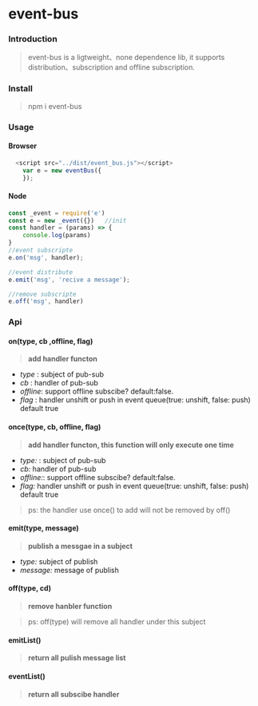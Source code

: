 # event-bus

### Introduction

> event-bus is a ligtweight、none dependence lib, it supports distribution、subscription and offline subscription.

### Install

> npm i event-bus

### Usage

#### Browser
```javascript
  <script src="../dist/event_bus.js"></script>
    var e = new eventBus({
    });
```
#### Node
```javascript
const _event = require('e')
const e = new _event({})   //init
const handler = (params) => {
    console.log(params)
}
//event subscripte
e.on('msg', handler);  

//event distribute
e.emit('msg', 'recive a message');  

//remove subscripte
e.off('msg', handler)  

```


### Api

#### on(type, cb ,offline, flag)

> **add  handler functon**


 - *type* :       subject of pub-sub
 - *cb*   :         handler  of pub-sub
 -  *offline*:     support offline subscibe? default:false.
 - *flag* :    handler  unshift or push in event queue(true: unshift, false: push) default true



#### once(type, cb, offline, flag)

> **add handler functon, this function will only execute one time**

 - *type:* :       subject of pub-sub
 - *cb:*         handler  of pub-sub
 - *offline:*:     support offline subscibe? default:false.
 - *flag:*     handler  unshift or push in event queue(true: unshift, false: push) default true

> ps: the handler use once() to add will not be removed by off()
 


#### emit(type, message)

> **publish a messgae in a subject**

- *type:* subject of publish
- *message:* message of publish

#### off(type, cd)

>**remove hanbler function**

> ps: off(type) will remove all handler under this subject

#### emitList()
>**return all pulish message list**

#### eventList()
>**return all subscibe handler**
